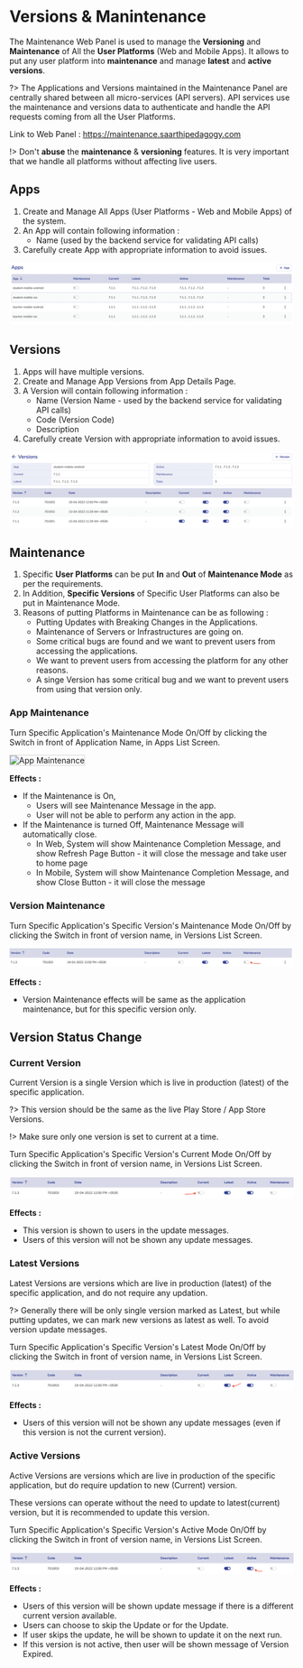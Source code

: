 # Versions & Manintenance

The Maintenance Web Panel is used to manage the **Versioning** and **Maintenance** of All the **User Platforms** (Web and Mobile Apps). It allows to put any user platform into **maintenance** and manage **latest** and **active** **versions**.

?> The Applications and Versions maintained in the Maintenance Panel are centrally shared between all micro-services (API servers). API services use the maintenance and versions data to authenticate and handle the API requests coming from all the User Platforms.

Link to Web Panel : https://maintenance.saarthipedagogy.com

!> Don't **abuse** the **maintenance** & **versioning** features. It is very important that we handle all platforms without affecting live users.

## Apps

1. Create and Manage All Apps (User Platforms - Web and Mobile Apps) of the system.
1. An App will contain following information :
    - Name (used by the backend service for validating API calls)
1. Carefully create App with appropriate information to avoid issues.

![App Management Image](assets/apps.png)

## Versions

1. Apps will have multiple versions.
1. Create and Manage App Versions from App Details Page.
1. A Version will contain following information :
    - Name (Version Name - used by the backend service for validating API calls)
    - Code (Version Code)
    - Description
1. Carefully create Version with appropriate information to avoid issues.

![App Versions Image](assets/versions.png)

## Maintenance

1. Specific **User Platforms** can be put **In** and **Out** of **Maintenance Mode** as per the requirements.
1. In Addition, **Specific Versions** of Specific User Platforms can also be put in Maintenance Mode.
1. Reasons of putting Platforms in Maintenance can be as following :
    - Putting Updates with Breaking Changes in the Applications.
    - Maintenance of Servers or Infrastructures are going on.
    - Some critical bugs are found and we want to prevent users from accessing the applications.
    - We want to prevent users from accessing the platform for any other reasons.
    - A singe Version has some critical bug and we want to prevent users from using that version only.

### App Maintenance

Turn Specific Application's Maintenance Mode On/Off by clicking the Switch in front of Application Name, in Apps List Screen.

<img src="flutter/assets/app-maintenance.png" alt="App Maintenance" width="300px" style="border: 1px solid lightgray;  vertical-align: middle;" />

**Effects :**

-   If the Maintenance is On,
    -   Users will see Maintenance Message in the app.
    -   User will not be able to perform any action in the app.
-   If the Maintenance is turned Off, Maintenance Message will automatically close.
    -   In Web, System will show Maintenance Completion Message, and show Refresh Page Button - it will close the message and take user to home page
    -   In Mobile, System will show Maintenance Completion Message, and show Close Button - it will close the message

### Version Maintenance

Turn Specific Application's Specific Version's Maintenance Mode On/Off by clicking the Switch in front of version name, in Versions List Screen.

![Version Maintenance Image](assets/version-maintenance.png)

**Effects :**

-   Version Maintenance effects will be same as the application maintenance, but for this specific version only.

## Version Status Change

### Current Version

Current Version is a single Version which is live in production (latest) of the specific application.

?> This version should be the same as the live Play Store / App Store Versions.

!> Make sure only one version is set to current at a time.

Turn Specific Application's Specific Version's Current Mode On/Off by clicking the Switch in front of version name, in Versions List Screen.

![Version Current Image](assets/version-current.png)

**Effects :**

-   This version is shown to users in the update messages.
-   Users of this version will not be shown any update messages.

### Latest Versions

Latest Versions are versions which are live in production (latest) of the specific application, and do not require any updation.

?> Generally there will be only single version marked as Latest, but while putting updates, we can mark new versions as latest as well. To avoid version update messages.

Turn Specific Application's Specific Version's Latest Mode On/Off by clicking the Switch in front of version name, in Versions List Screen.

![Version Latest Image](assets/version-latest.png)

**Effects :**

-   Users of this version will not be shown any update messages (even if this version is not the current version).

### Active Versions

Active Versions are versions which are live in production of the specific application, but do require updation to new (Current) version.

These versions can operate without the need to update to latest(current) version, but it is recommended to update this version.

Turn Specific Application's Specific Version's Active Mode On/Off by clicking the Switch in front of version name, in Versions List Screen.

![Version Active Image](assets/version-active.png)

**Effects :**

-   Users of this version will be shown update message if there is a different current version available.
-   Users can choose to skip the Update or for the Update.
-   If user skips the update, he will be shown to update it on the next run.
-   If this version is not active, then user will be shown message of Version Expired.
